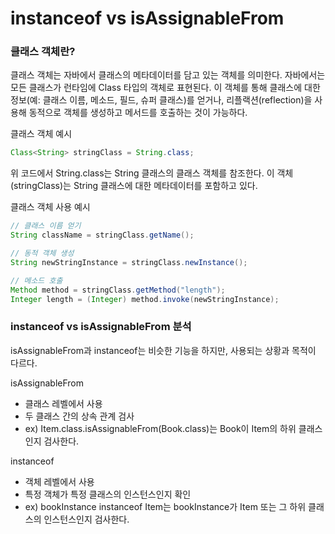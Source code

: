 
# instanceof vs isAssignableFrom 

### 클래스 객체란?

클래스 객체는 자바에서 클래스의 메타데이터를 담고 있는 객체를 의미한다.
자바에서는 모든 클래스가 런타임에 Class 타입의 객체로 표현된다.
이 객체를 통해 클래스에 대한 정보(예: 클래스 이름, 메소드, 필드, 슈퍼 클래스)를 얻거나, 
리플랙션(reflection)을 사용해 동적으로 객체를 생성하고 메서드를 호출하는 것이 가능하다.

클래스 객체 예시 
```java
Class<String> stringClass = String.class;
```
위 코드에서 String.class는 String 클래스의 클래스 객체를 참조한다.
이 객체(stringClass)는 String 클래스에 대한 메타데이터를 포함하고 있다.

클래스 객체 사용 예시
```java
// 클래스 이름 얻기
String className = stringClass.getName();

// 동적 객체 생성
String newStringInstance = stringClass.newInstance();

// 메소드 호출
Method method = stringClass.getMethod("length");
Integer length = (Integer) method.invoke(newStringInstance);
```

### instanceof vs isAssignableFrom 분석 

isAssignableFrom과 instanceof는 비슷한 기능을 하지만, 사용되는 상황과 목적이 다르다.

isAssignableFrom
- 클래스 레벨에서 사용
- 두 클래스 간의 상속 관계 검사
- ex) Item.class.isAssignableFrom(Book.class)는 Book이 Item의 하위 클래스인지 검사한다. 

instanceof
- 객체 레벨에서 사용
- 특정 객체가 특정 클래스의 인스턴스인지 확인
- ex) bookInstance instanceof Item는 bookInstance가 Item 또는 그 하위 클래스의 인스턴스인지 검사한다.






